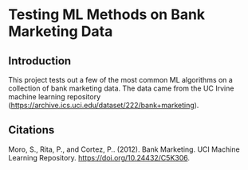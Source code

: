 # Testing ML Methods on Bank Marketing Data

## Introduction

This project tests out a few of the most common ML algorithms on a collection of bank marketing data. The data came from
the UC Irvine machine learning repository (https://archive.ics.uci.edu/dataset/222/bank+marketing).

## Citations

Moro, S., Rita, P., and Cortez, P.. (2012). Bank Marketing. UCI Machine Learning Repository. 
https://doi.org/10.24432/C5K306.